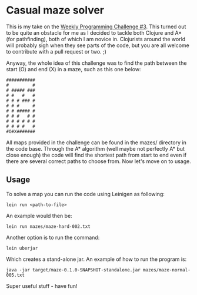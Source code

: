 # Casual maze solver
This is my take on the [Weekly Programming Challenge #3](https://medium.com/@jamis/weekly-programming-challenge-3-932b16ddd957#.ka3a9ctkb). This turned out to be quite an obstacle for me as I decided to tackle both Clojure and A* (for pathfinding), both of which I am novice in. Clojurists around the world will probably sigh when they see parts of the code, but you are all welcome to contribute with a pull request or two. ;)

Anyway, the whole idea of this challenge was to find the path between the start (O) and end (X) in a maze, such as this one below:
```
###########
#         #
# ##### ###
# #   #   #
# # # ### #
# # #     #
# # ##### #
# # #   # #
# # # # # #
# # # #   #
#O#X#######
```

All maps provided in the challenge can be found in the mazes/ directory in the code base. Through the A* algorithm (well maybe not perfectly A* but close enough) the code will find the shortest path from start to end even if there are several correct paths to choose from. Now let's move on to usage.

## Usage

To solve a map you can run the code using Leinigen as following:
```
lein run <path-to-file>
```
An example would then be:
```
lein run mazes/maze-hard-002.txt 
```
Another option is to run the command:
```
lein uberjar
```
Which creates a stand-alone jar. An example of how to run the program is:
```
java -jar target/maze-0.1.0-SNAPSHOT-standalone.jar mazes/maze-normal-005.txt
```

Super useful stuff - have fun!
